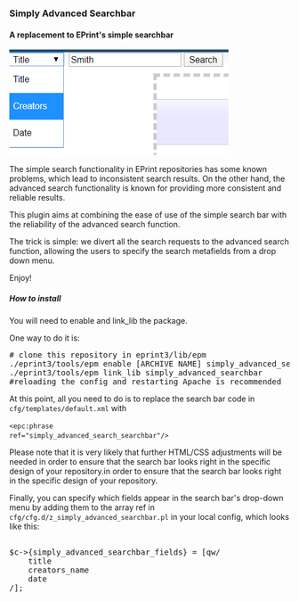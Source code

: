 ### Simply Advanced Searchbar

#### A replacement to EPrint's simple searchbar

![EPrint Simply Advanced Search Bar](images/simply_advanced_searchbar.png "Simply Advanced_Search Bar")

The simple search functionality in EPrint repositories has some known problems, which lead to inconsistent search results. On the other hand, the advanced search functionality is known for providing more consistent and reliable results.

This plugin aims at combining the ease of use of the simple search bar with the reliability of the advanced search function. 

The trick is simple: we divert all the search requests to the advanced search function, allowing the users to specify the search metafields from a drop down menu.

  
Enjoy!


##### How to install

You will need to enable and link\_lib the package.

One way to do it is:
<pre>
# clone this repository in eprint3/lib/epm
./eprint3/tools/epm enable [ARCHIVE NAME] simply_advanced_searchbar
./eprint3/tools/epm link_lib simply_advanced_searchbar
#reloading the config and restarting Apache is recommended
</pre>


At this point, all you need to do is to replace the search bar code in <code>cfg/templates/default.xml</code> with 

<code><epc:phrase ref="simply_advanced_search_searchbar"/></code>

Please note that it is very likely that further HTML/CSS adjustments will be needed in order to ensure that the search bar looks right in the specific design of your repository.in order to ensure that the search bar looks right in the specific design of your repository.  


Finally, you can specify which fields appear in the search bar's drop-down menu by adding them to the array ref in <code>cfg/cfg.d/z_simply_advanced_searchbar.pl</code> in your local config, which looks like this:


<pre>

$c->{simply_advanced_searchbar_fields} = [qw/
    title
    creators_name
    date
/];


</pre>
